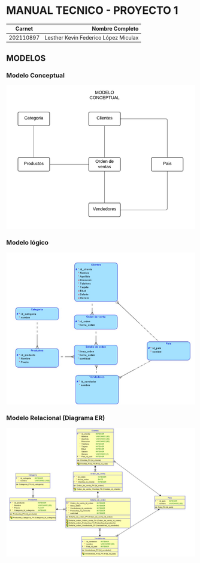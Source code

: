 # MANUAL TECNICO - PROYECTO 1

 | Carnet| Nombre Completo 
--- | ---: 
| 202110897 | Lesther Kevin Federico López Miculax 

## MODELOS

### Modelo Conceptual


![](models/conceptual_model.png)

### Modelo lógico

![](models/logical_model.jpg)

### Modelo Relacional (Diagrama ER)

![](models/relational_model.jpg)

